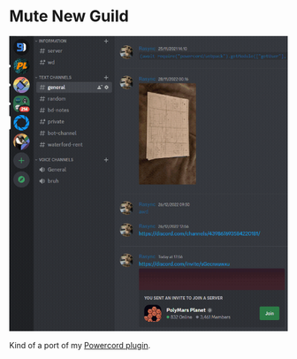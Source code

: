 # Mute New Guild

![Example](./.github/example.gif)

Kind of a port of my [Powercord plugin](https://github.com/RazerMoon/muteNewGuild).
